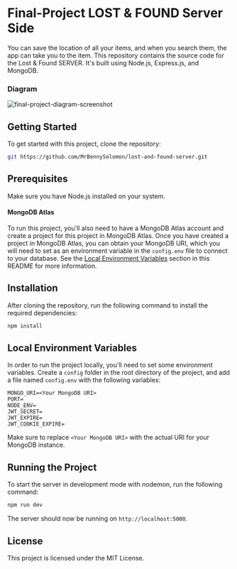 # Final-Project LOST & FOUND Server Side

You can save the location of all your items, and when you search them, the app can take you to the item.
This repository contains the source code for the Lost & Found SERVER. It's built using Node.js, Express.js, and MongoDB.

### Diagram
![final-project-diagram-screenshot](https://user-images.githubusercontent.com/53153372/232776235-6f688fea-5643-4c5c-ada2-71e55dcd8cd4.png)

## Getting Started

To get started with this project, clone the repository:

```bash
git https://github.com/MrBennySolomon/lost-and-found-server.git
```

## Prerequisites
Make sure you have Node.js installed on your system.

#### MongoDB Atlas

To run this project, you'll also need to have a MongoDB Atlas account and create a project for this project in MongoDB Atlas. Once you have created a project in MongoDB Atlas, you can obtain your MongoDB URI, which you will need to set as an environment variable in the `config.env` file to connect to your database. See the [Local Environment Variables](#local-environment-variables) section in this README for more information.

## Installation
After cloning the repository, run the following command to install the required dependencies:

```bash
npm install
```

## Local Environment Variables
In order to run the project locally, you'll need to set some environment variables. Create a `config` folder in the root directory of the project, and add a file named `config.env` with the following variables:

```env
MONGO_URI=<Your MongoDB URI>
PORT=
NODE_ENV=
JWT_SECRET=
JWT_EXPIRE=
JWT_COOKIE_EXPIRE=
```

Make sure to replace `<Your MongoDB URI>` with the actual URI for your MongoDB instance.

## Running the Project
To start the server in development mode with nodemon, run the following command:

```bash
npm run dev
```

The server should now be running on `http://localhost:5000`.

## License
This project is licensed under the MIT License.
